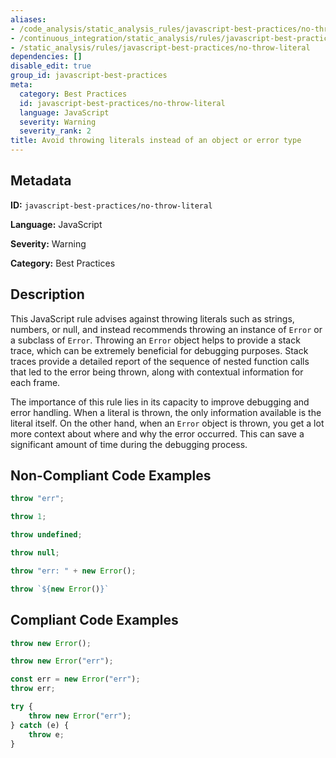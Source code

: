 ```yaml
---
aliases:
- /code_analysis/static_analysis_rules/javascript-best-practices/no-throw-literal
- /continuous_integration/static_analysis/rules/javascript-best-practices/no-throw-literal
- /static_analysis/rules/javascript-best-practices/no-throw-literal
dependencies: []
disable_edit: true
group_id: javascript-best-practices
meta:
  category: Best Practices
  id: javascript-best-practices/no-throw-literal
  language: JavaScript
  severity: Warning
  severity_rank: 2
title: Avoid throwing literals instead of an object or error type
---
```

<!--  SOURCED FROM https://github.com/DataDog/datadog-static-analyzer-rule-docs -->


## Metadata
**ID:** `javascript-best-practices/no-throw-literal`

**Language:** JavaScript

**Severity:** Warning

**Category:** Best Practices

## Description
This JavaScript rule advises against throwing literals such as strings, numbers, or null, and instead recommends throwing an instance of `Error` or a subclass of `Error`. Throwing an `Error` object helps to provide a stack trace, which can be extremely beneficial for debugging purposes. Stack traces provide a detailed report of the sequence of nested function calls that led to the error being thrown, along with contextual information for each frame.

The importance of this rule lies in its capacity to improve debugging and error handling. When a literal is thrown, the only information available is the literal itself. On the other hand, when an `Error` object is thrown, you get a lot more context about where and why the error occurred. This can save a significant amount of time during the debugging process.

## Non-Compliant Code Examples
```javascript
throw "err";

throw 1;

throw undefined;

throw null;

throw "err: " + new Error();

throw `${new Error()}`
```

## Compliant Code Examples
```javascript
throw new Error();

throw new Error("err");

const err = new Error("err");
throw err;

try {
    throw new Error("err");
} catch (e) {
    throw e;
}
```
